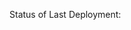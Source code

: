 Status of Last Deployment:<br>
<img srs="https://github.com/fisher1706/pytest_2024/workflows/My-GitHubAction-Basics/badge.svg?branch=master"><br>
